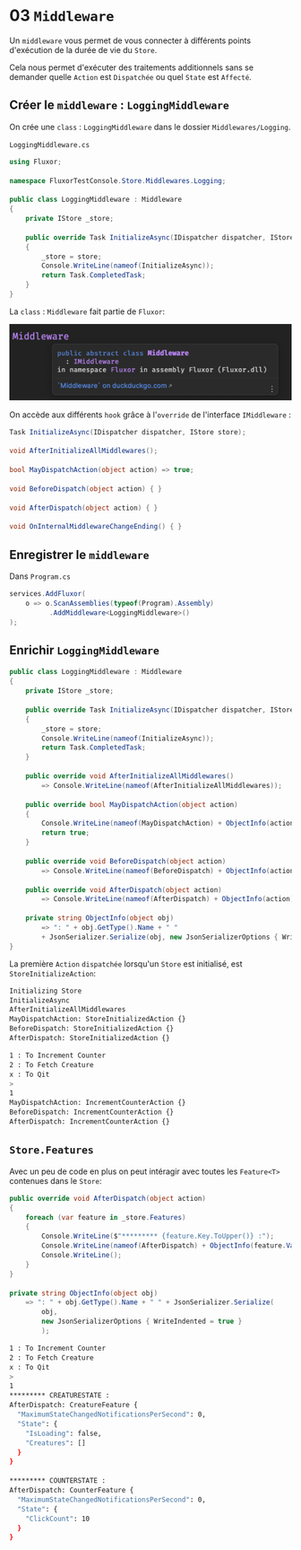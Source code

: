 # 03 `Middleware`

Un `middleware` vous permet de vous connecter à différents points d'exécution de la durée de vie du `Store`.

Cela nous permet d'exécuter des traitements additionnels sans se demander quelle `Action` est `Dispatchée` ou quel `State` est `Affecté`.



## Créer le `middleware` : `LoggingMiddleware`

On crée une `class` : `LoggingMiddleware` dans le dossier `Middlewares/Logging`.

`LoggingMiddleware.cs`

```cs
using Fluxor;

namespace FluxorTestConsole.Store.Middlewares.Logging;

public class LoggingMiddleware : Middleware
{
    private IStore _store;

    public override Task InitializeAsync(IDispatcher dispatcher, IStore store)
    {
        _store = store;
        Console.WriteLine(nameof(InitializeAsync));
        return Task.CompletedTask;
    }
}
```

La `class` : `Middleware` fait partie de `Fluxor`:

<img src="assets/fluxor-miiddleware-fournished-class.png" alt="fluxor-miiddleware-fournished-class" />

On accède aux différents `hook` grâce à l'`override` de l'interface `IMiddleware` :

```cs
Task InitializeAsync(IDispatcher dispatcher, IStore store);

void AfterInitializeAllMiddlewares();

bool MayDispatchAction(object action) => true;

void BeforeDispatch(object action) { }

void AfterDispatch(object action) { }

void OnInternalMiddlewareChangeEnding() { }
```



## Enregistrer le `middleware`

Dans `Program.cs`

```cs
services.AddFluxor(
	o => o.ScanAssemblies(typeof(Program).Assembly)
    	  .AddMiddleware<LoggingMiddleware>()
);
```



## Enrichir `LoggingMiddleware`

```cs
public class LoggingMiddleware : Middleware
{
    private IStore _store;

    public override Task InitializeAsync(IDispatcher dispatcher, IStore store)
    {
        _store = store; 
        Console.WriteLine(nameof(InitializeAsync));
        return Task.CompletedTask;
    }
    
    public override void AfterInitializeAllMiddlewares()
        => Console.WriteLine(nameof(AfterInitializeAllMiddlewares));

    public override bool MayDispatchAction(object action)
    {
        Console.WriteLine(nameof(MayDispatchAction) + ObjectInfo(action));
        return true;
    }

    public override void BeforeDispatch(object action)
        => Console.WriteLine(nameof(BeforeDispatch) + ObjectInfo(action));

    public override void AfterDispatch(object action) 
        => Console.WriteLine(nameof(AfterDispatch) + ObjectInfo(action));

    private string ObjectInfo(object obj)
        => ": " + obj.GetType().Name + " " 
        + JsonSerializer.Serialize(obj, new JsonSerializerOptions { WriteIndented = true });
}
```

La première `Action` `dispatchée` lorsqu'un `Store` est initialisé, est `StoreInitializeAction`:

```bash
Initializing Store
InitializeAsync
AfterInitializeAllMiddlewares
MayDispatchAction: StoreInitializedAction {}
BeforeDispatch: StoreInitializedAction {}
AfterDispatch: StoreInitializedAction {}

```

```bash
1 : To Increment Counter
2 : To Fetch Creature
x : To Qit
> 
1
MayDispatchAction: IncrementCounterAction {}
BeforeDispatch: IncrementCounterAction {}
AfterDispatch: IncrementCounterAction {}

```



## `Store.Features`

Avec un peu de code en plus on peut intéragir avec toutes les `Feature<T>` contenues dans le `Store`:

```cs
public override void AfterDispatch(object action)
{
    foreach (var feature in _store.Features)
    {
        Console.WriteLine($"********* {feature.Key.ToUpper()} :");
        Console.WriteLine(nameof(AfterDispatch) + ObjectInfo(feature.Value));
        Console.WriteLine();
    }
}

private string ObjectInfo(object obj)
    => ": " + obj.GetType().Name + " " + JsonSerializer.Serialize(
        obj, 
        new JsonSerializerOptions { WriteIndented = true }
        );
```

```bash
1 : To Increment Counter
2 : To Fetch Creature
x : To Qit
> 
1
********* CREATURESTATE :
AfterDispatch: CreatureFeature {
  "MaximumStateChangedNotificationsPerSecond": 0,
  "State": {
    "IsLoading": false,
    "Creatures": []
  }
}

********* COUNTERSTATE :
AfterDispatch: CounterFeature {
  "MaximumStateChangedNotificationsPerSecond": 0,
  "State": {
    "ClickCount": 10
  }
}
```

